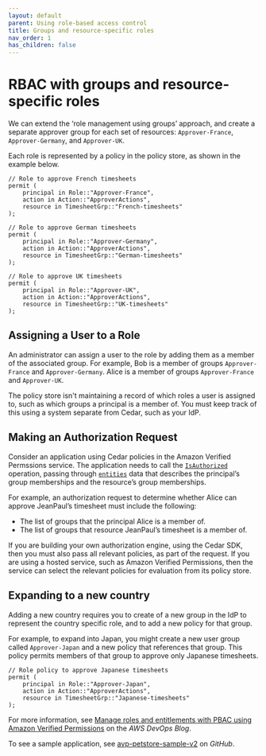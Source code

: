 ```yaml
---
layout: default
parent: Using role-based access control
title: Groups and resource-specific roles
nav_order: 1
has_children: false
---
```


# RBAC with groups and resource-specific roles

We can extend the ‘role management using groups’ approach, and create a separate approver group for each set of resources: `Approver-France`, `Approver-Germany`, and `Approver-UK`.

Each role is represented by a policy in the policy store, as  shown in the example below.

```cedar
// Role to approve French timesheets
permit (
    principal in Role::"Approver-France",
    action in Action::"ApproverActions",
    resource in TimesheetGrp::"French-timesheets"
);
```

```cedar
// Role to approve German timesheets
permit (
    principal in Role::"Approver-Germany",
    action in Action::"ApproverActions",
    resource in TimesheetGrp::"German-timesheets"
);
```

```cedar
// Role to approve UK timesheets
permit (
    principal in Role::"Approver-UK",
    action in Action::"ApproverActions",
    resource in TimesheetGrp::"UK-timesheets"
);
```

## Assigning a User to a Role

An administrator can assign a user to the role by adding them as a member of the associated group. For example, Bob is a member of groups `Approver-France` and `Approver-Germany`. Alice is a member of groups `Approver-France` and `Approver-UK`.

The policy store isn't maintaining a record of which roles a user is assigned to, such as which groups a principal is a member of. You must keep track of this using a system separate from Cedar, such as your IdP.

## Making an Authorization Request

Consider an application using Cedar policies in the Amazon Verified Permssions service. The application needs to call the [`IsAuthorized`](https://docs.aws.amazon.com/verifiedpermissions/latest/apireference/API_IsAuthorized.html) operation, passing through [`entities`](https://docs.aws.amazon.com/verifiedpermissions/latest/apireference/API_IsAuthorized.html#verifiedpermissions-IsAuthorized-request-entities) data that describes the principal’s group memberships and the resource’s group memberships.

For example, an authorization request to determine whether Alice can approve JeanPaul’s timesheet must include the following:

* The list of groups that the principal Alice is a member of.
* The list of groups that resource JeanPaul’s timesheet is a member of.

If you are building your own authorization engine, using the Cedar SDK, then you must also pass all relevant policies, as part of the request. If you are using a hosted service, such as Amazon Verified Permissions, then the service can select the relevant policies for evaluation from its policy store.

## Expanding to a new country

Adding a new country requires you to create of a new group in the IdP to represent the country specific role, and to add a new policy for that group.

For example, to expand into Japan, you might create a new user group called `Approver-Japan` and a new policy that references that group. This policy permits members of that group to approve only Japanese timesheets.

```cedar
// Role policy to approve Japanese timesheets
permit (
    principal in Role::"Approver-Japan",
    action in Action::"ApproverActions",
    resource in TimesheetGrp::"Japanese-timesheets"
);
```
For more information, see [Manage roles and entitlements with PBAC using Amazon Verified Permissions](https://aws.amazon.com/blogs/devops/manage-roles-and-entitlements-with-pbac-using-amazon-verified-permissions/) on the _AWS DevOps Blog_. 

To see a sample application, see [avp-petstore-sample-v2](https://github.com/aws-samples/avp-petstore-sample-v2) on _GitHub_.
